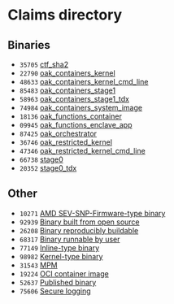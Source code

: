 # Claims directory

## Binaries

- `35705`
  [ctf_sha2](https://github.com/project-oak/oak/blob/main/docs/tr/claim/35705.md)
- `22790`
  [oak_containers_kernel](https://github.com/project-oak/oak/blob/main/docs/tr/claim/22790.md)
- `48633`
  [oak_containers_kernel_cmd_line](https://github.com/project-oak/oak/blob/main/docs/tr/claim/48633.md)
- `85483`
  [oak_containers_stage1](https://github.com/project-oak/oak/blob/main/docs/tr/claim/85483.md)
- `58963`
  [oak_containers_stage1_tdx](https://github.com/project-oak/oak/blob/main/docs/tr/claim/74984.md)
- `74984`
  [oak_containers_system_image](https://github.com/project-oak/oak/blob/main/docs/tr/claim/58963.md)
- `18136`
  [oak_functions_container](https://github.com/project-oak/oak/blob/main/docs/tr/claim/18136.md)
- `09945`
  [oak_functions_enclave_app](https://github.com/project-oak/oak/blob/main/docs/tr/claim/09945.md)
- `87425`
  [oak_orchestrator](https://github.com/project-oak/oak/blob/main/docs/tr/claim/87425.md)
- `36746`
  [oak_restricted_kernel](https://github.com/project-oak/oak/blob/main/docs/tr/claim/36746.md)
- `47346`
  [oak_restricted_kernel_cmd_line](https://github.com/project-oak/oak/blob/main/docs/tr/claim/47346.md)
- `66738`
  [stage0](https://github.com/project-oak/oak/blob/main/docs/tr/claim/66738.md)
- `20352`
  [stage0_tdx](https://github.com/project-oak/oak/blob/main/docs/tr/claim/20352.md)

## Other

- `10271`
  [AMD SEV-SNP-Firmware-type binary](https://github.com/project-oak/oak/blob/main/docs/tr/claim/10271.md)
- `92939`
  [Binary built from open source](https://github.com/project-oak/oak/blob/main/docs/tr/claim/92939.md)
- `26208`
  [Binary reproducibly buildable](https://github.com/project-oak/oak/blob/main/docs/tr/claim/26208.md)
- `68317`
  [Binary runnable by user](https://github.com/project-oak/oak/blob/main/docs/tr/claim/68317.md)
- `77149`
  [Inline-type binary](https://github.com/project-oak/oak/blob/main/docs/tr/claim/77149.md)
- `98982`
  [Kernel-type binary](https://github.com/project-oak/oak/blob/main/docs/tr/claim/98982.md)
- `31543`
  [MPM](https://github.com/project-oak/oak/blob/main/docs/tr/claim/31543.md)
- `19224`
  [OCI container image](https://github.com/project-oak/oak/blob/main/docs/tr/claim/19224.md)
- `52637`
  [Published binary](https://github.com/project-oak/oak/blob/main/docs/tr/claim/52637.md)
- `75606`
  [Secure logging](https://github.com/project-oak/oak/blob/main/docs/tr/claim/75606.md)

